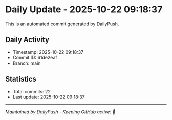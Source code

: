 # Daily Update - 2025-10-22 09:18:37

This is an automated commit generated by DailyPush.

## Daily Activity
- Timestamp: 2025-10-22 09:18:37
- Commit ID: 61de2eaf
- Branch: main

## Statistics
- Total commits: 22
- Last update: 2025-10-22 09:18:37

---
*Maintained by DailyPush - Keeping GitHub active! 🚀*

